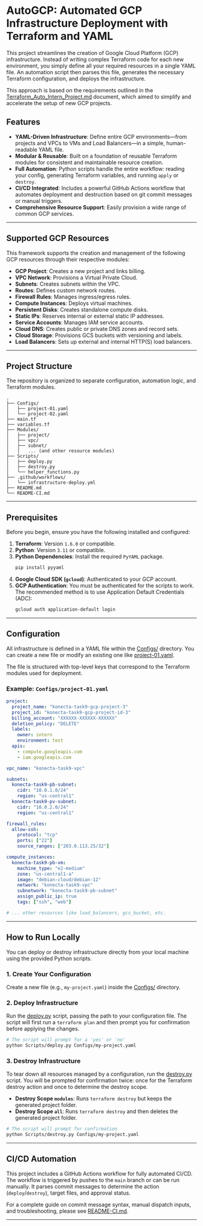 # AutoGCP: Automated GCP Infrastructure Deployment with Terraform and YAML

This project streamlines the creation of Google Cloud Platform (GCP) infrastructure. Instead of writing complex Terraform code for each new environment, you simply define all your required resources in a single YAML file. An automation script then parses this file, generates the necessary Terraform configuration, and deploys the infrastructure.

This approach is based on the requirements outlined in the [Terraform_Auto_Intern_Project.md](Terraform_Auto_Intern_Project.md) document, which aimed to simplify and accelerate the setup of new GCP projects.

## Features

  * **YAML-Driven Infrastructure**: Define entire GCP environments—from projects and VPCs to VMs and Load Balancers—in a simple, human-readable YAML file.
  * **Modular & Reusable**: Built on a foundation of reusable Terraform modules for consistent and maintainable resource creation.
  * **Full Automation**: Python scripts handle the entire workflow: reading your config, generating Terraform variables, and running `apply` or `destroy`.
  * **CI/CD Integrated**: Includes a powerful GitHub Actions workflow that automates deployment and destruction based on git commit messages or manual triggers.
  * **Comprehensive Resource Support**: Easily provision a wide range of common GCP services.

---

## Supported GCP Resources

This framework supports the creation and management of the following GCP resources through their respective modules:

  * **GCP Project**: Creates a new project and links billing.
  * **VPC Network**: Provisions a Virtual Private Cloud.
  * **Subnets**: Creates subnets within the VPC.
  * **Routes**: Defines custom network routes.
  * **Firewall Rules**: Manages ingress/egress rules.
  * **Compute Instances**: Deploys virtual machines.
  * **Persistent Disks**: Creates standalone compute disks.
  * **Static IPs**: Reserves internal or external static IP addresses.
  * **Service Accounts**: Manages IAM service accounts.
  * **Cloud DNS**: Creates public or private DNS zones and record sets.
  * **Cloud Storage**: Provisions GCS buckets with versioning and labels.
  * **Load Balancers**: Sets up external and internal HTTP(S) load balancers.

---

## Project Structure

The repository is organized to separate configuration, automation logic, and Terraform modules.

```
.
├── Configs/
│   ├── project-01.yaml
│   └── project-02.yaml
├── main.tf
├── variables.tf
├── Modules/
│   ├── project/
│   ├── vpc/
│   ├── subnet/
│   │   ... (and other resource modules)
├── Scripts/
│   ├── deploy.py
│   ├── destroy.py
│   └── helper_functions.py
├── .github/workflows/
│   └── infrastructure-deploy.yml
├── README.md
└── README-CI.md
```

---

## Prerequisites

Before you begin, ensure you have the following installed and configured:

1.  **Terraform**: Version `1.6.0` or compatible.
2.  **Python**: Version `3.11` or compatible.
3.  **Python Dependencies**: Install the required `PyYAML` package.
    ```bash
    pip install pyyaml
    ```
4.  **Google Cloud SDK (`gcloud`)**: Authenticated to your GCP account.
5.  **GCP Authentication**: You must be authenticated for the scripts to work. The recommended method is to use Application Default Credentials (ADC):
    ```bash
    gcloud auth application-default login
    ```

---

## Configuration

All infrastructure is defined in a YAML file within the [Configs/](Configs/) directory. You can create a new file or modify an existing one like [project-01.yaml](Configs/project-01.yaml).

The file is structured with top-level keys that correspond to the Terraform modules used for deployment.

### Example: `Configs/project-01.yaml`

```yaml
project:
  project_name: "konecta-task9-gcp-project-3"
  project_id: "konecta-task9-gcp-project-id-3"
  billing_account: "XXXXXX-XXXXXX-XXXXXX"
  deletion_policy: "DELETE"
  labels:
    owner: intern
    environment: test
  apis:
    - compute.googleapis.com
    - iam.googleapis.com

vpc_name: "konecta-task9-vpc"

subnets:
  konecta-task9-pb-subnet:
    cidr: "10.0.1.0/24"
    region: "us-central1"
  konecta-task9-pv-subnet:
    cidr: "10.0.2.0/24"
    region: "us-central1"

firewall_rules:
  allow-ssh:
    protocol: "tcp"
    ports: ["22"]
    source_ranges: ["203.0.113.25/32"]

compute_instances:
  konecta-task9-pb-vm:
    machine_type: "e2-medium"
    zone: "us-central1-a"
    image: "debian-cloud/debian-12"
    network: "konecta-task9-vpc"
    subnetwork: "konecta-task9-pb-subnet"
    assign_public_ip: true
    tags: ["ssh", "web"]

# ... other resources like load_balancers, gcs_bucket, etc.
```

---

## How to Run Locally

You can deploy or destroy infrastructure directly from your local machine using the provided Python scripts.

### 1. Create Your Configuration

Create a new file (e.g., `my-project.yaml`) inside the [Configs/](Configs/) directory.

### 2. Deploy Infrastructure

Run the [deploy.py](Scripts/deploy.py) script, passing the path to your configuration file. The script will first run a `terraform plan` and then prompt you for confirmation before applying the changes.

```bash
# The script will prompt for a 'yes' or 'no'
python Scripts/deploy.py Configs/my-project.yaml
```

### 3. Destroy Infrastructure

To tear down all resources managed by a configuration, run the [destroy.py](Scripts/destroy.py) script. You will be prompted for confirmation twice: once for the Terraform destroy action and once to determine the destroy scope.

  - **Destroy Scope `modules`**: Runs `terraform destroy` but keeps the generated project folder.
  - **Destroy Scope `all`**: Runs `terraform destroy` and then deletes the generated project folder.

```bash
# The script will prompt for confirmation
python Scripts/destroy.py Configs/my-project.yaml
```

---

## CI/CD Automation

This project includes a GitHub Actions workflow for fully automated CI/CD. The workflow is triggered by pushes to the `main` branch or can be run manually. It parses commit messages to determine the action (`deploy`/`destroy`), target files, and approval status.

For a complete guide on commit message syntax, manual dispatch inputs, and troubleshooting, please see [README-CI.md](README-CI.md).

---
